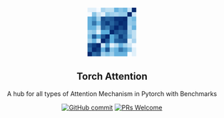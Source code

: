<div align="center">
<img width="110px" src="./docs/icon_2.png">
  
<h2>Torch Attention</h2>


A hub for all types of Attention Mechanism in Pytorch with Benchmarks


  

[![GitHub commit](https://img.shields.io/github/last-commit/monk1337/TorchAttention)](https://github.com/monk1337/TorchAttention/commits/master)
[![PRs Welcome](https://img.shields.io/badge/PRs-welcome-brightgreen.svg?style=flat-square)](http://makeapullrequest.com)


</div>
